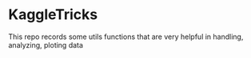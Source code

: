 # KaggleTricks
This repo records some utils functions that are very helpful in handling, analyzing, ploting data
